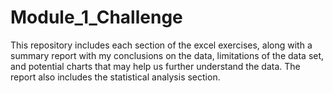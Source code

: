 # Module_1_Challenge

This repository includes each section of the excel exercises, along with a summary report with my conclusions on the data, limitations of the data set, and potential charts that may help us further understand the data. The report also includes the statistical analysis section. 
